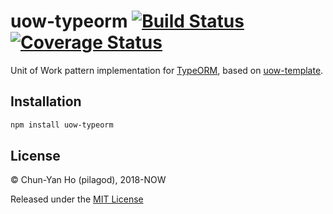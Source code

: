 uow-typeorm
[![Build Status](https://travis-ci.org/pilagod/uow-typeorm.svg?branch=master)](https://travis-ci.org/pilagod/uow-typeorm)
[![Coverage Status](https://coveralls.io/repos/github/pilagod/uow-typeorm/badge.svg?branch=master)](https://coveralls.io/github/pilagod/uow-typeorm?branch=master)
===========

Unit of Work pattern implementation for [TypeORM](https://github.com/typeorm/typeorm), based on [uow-template](https://github.com/pilagod/uow-template).

Installation
------------

```sh
npm install uow-typeorm
```

License
-------

© Chun-Yan Ho (pilagod), 2018-NOW

Released under the [MIT License](https://github.com/pilagod/uow-typeorm/blob/master/LICENSE)